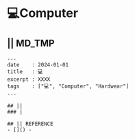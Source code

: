 # 💻Computer
## || MD_TMP
```
---
date    : 2024-01-01
title   : 💻 
excerpt : XXXX
tags    : ["💻", "Computer", "Hardwear"]
---

## || 
### |

## || REFERENCE
- []() -
```

